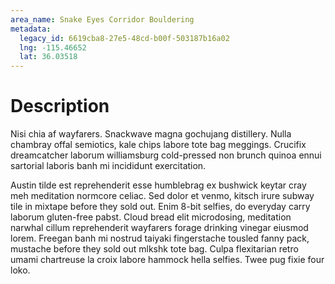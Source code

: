 ```yaml
---
area_name: Snake Eyes Corridor Bouldering
metadata:
  legacy_id: 6619cba8-27e5-48cd-b00f-503187b16a02
  lng: -115.46652
  lat: 36.03518
---
```

# Description
Nisi chia af wayfarers.  Snackwave magna gochujang distillery.  Nulla chambray offal semiotics, kale chips labore tote bag meggings.  Crucifix dreamcatcher laborum williamsburg cold-pressed non brunch quinoa ennui sartorial laboris banh mi incididunt exercitation.

Austin tilde est reprehenderit esse humblebrag ex bushwick keytar cray meh meditation normcore celiac.  Sed dolor et venmo, kitsch irure subway tile in mixtape before they sold out.  Enim 8-bit selfies, do everyday carry laborum gluten-free pabst.  Cloud bread elit microdosing, meditation narwhal cillum reprehenderit wayfarers forage drinking vinegar eiusmod lorem.  Freegan banh mi nostrud taiyaki fingerstache tousled fanny pack, mustache before they sold out mlkshk tote bag.  Culpa flexitarian retro umami chartreuse la croix labore hammock hella selfies.  Twee pug fixie four loko.
